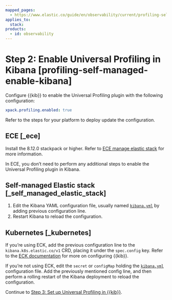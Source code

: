```yaml
---
mapped_pages:
  - https://www.elastic.co/guide/en/observability/current/profiling-self-managed-enable-kibana.html
applies_to:
  stack:
products:
  - id: observability
---
```


# Step 2: Enable Universal Profiling in Kibana [profiling-self-managed-enable-kibana]

Configure {{kib}} to enable the Universal Profiling plugin with the following configuration:

```yaml
xpack.profiling.enabled: true
```

Refer to the steps for your platform to deploy update the configuration.


## ECE [_ece]

Install the 8.12.0 stackpack or higher. Refer to [ECE manage elastic stack](/deploy-manage/deploy/cloud-enterprise/manage-elastic-stack-versions.md) for more information.

In ECE, you don’t need to perform any additional steps to enable the Universal Profiling plugin in Kibana.


## Self-managed Elastic stack [_self_managed_elastic_stack]

1. Edit the Kibana YAML configuration file, usually named [`kibana.yml`](/deploy-manage/stack-settings.md) by adding previous configuration line.
2. Restart Kibana to reload the configuration.


## Kubernetes [_kubernetes]

If you’re using ECK, add the previous configuration line to the `kibana.k8s.elastic.co/v1` CRD, placing it under the `spec.config` key. Refer to the [ECK documentation](/deploy-manage/deploy/cloud-on-k8s/k8s-kibana-advanced-configuration.md#k8s-kibana-configuration) for more on configuring {{kib}}.

If you’re not using ECK, edit the `secret` or `configMap` holding the [`kibana.yml`](/deploy-manage/stack-settings.md) configuration file. Add the previously mentioned config line, and then perform a rolling restart of the Kibana deployment to reload the configuration.

Continue to [Step 3: Set up Universal Profiling in {{kib}}](step-3-set-up-universal-profiling-in-kibana.md).

